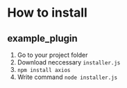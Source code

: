 # How to install
## example_plugin

1. Go to your project folder
2. Download neccessary ```installer.js```
3. ```npm install axios```
4. Write command ```node installer.js```